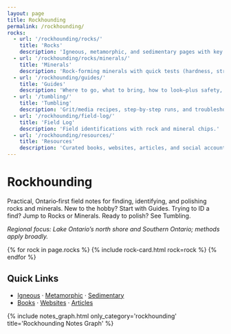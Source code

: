 ```yaml
---
layout: page
title: Rockhounding
permalink: /rockhounding/
rocks:
  - url: '/rockhounding/rocks/'
    title: 'Rocks'
    description: 'Igneous, metamorphic, and sedimentary pages with key tells, photos, and Ontario context.'
  - url: '/rockhounding/rocks/minerals/'
    title: 'Minerals'
    description: 'Rock‑forming minerals with quick tests (hardness, streak) and in‑the‑field visuals.'
  - url: '/rockhounding/guides/'
    title: 'Guides'
    description: 'Where to go, what to bring, how to look—plus safety, ethics, and beginner IDs.'
  - url: '/tumbling/'
    title: 'Tumbling'
    description: 'Grit/media recipes, step‑by‑step runs, and troubleshooting notes from real batches.'
  - url: '/rockhounding/field-log/'
    title: 'Field Log'
    description: 'Field identifications with rock and mineral chips.'
  - url: '/rockhounding/resources/'
    title: 'Resources'
    description: 'Curated books, websites, articles, and social accounts; books sync from my Goodreads shelf.'
---
```


<h1>Rockhounding</h1>

<p>Practical, Ontario‑first field notes for finding, identifying, and polishing rocks and minerals. New to the hobby? Start with Guides. Trying to ID a find? Jump to Rocks or Minerals. Ready to polish? See Tumbling.</p>

<p><em>Regional focus: Lake Ontario’s north shore and Southern Ontario; methods apply broadly.</em></p>

<div class="rock-card-grid">
  {% for rock in page.rocks %}
    {% include rock-card.html rock=rock %}
  {% endfor %}
</div>

<h2>Quick Links</h2>
<ul>
  <li><a class="internal-link" href="{{ '/rockhounding/rocks/igneous/' | relative_url }}">Igneous</a> · <a class="internal-link" href="{{ '/rockhounding/rocks/metamorphic/' | relative_url }}">Metamorphic</a> · <a class="internal-link" href="{{ '/rockhounding/rocks/sedimentary/' | relative_url }}">Sedimentary</a></li>
  <li><a class="internal-link" href="{{ '/rockhounding/resources/books/' | relative_url }}">Books</a> · <a class="internal-link" href="{{ '/rockhounding/resources/websites/' | relative_url }}">Websites</a> · <a class="internal-link" href="{{ '/rockhounding/resources/articles/' | relative_url }}">Articles</a></li>
</ul>

{% include notes_graph.html only_category='rockhounding' title='Rockhounding Notes Graph' %}
